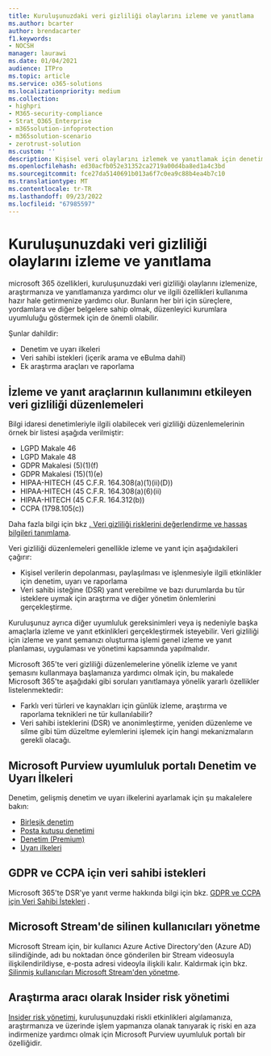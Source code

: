 ```yaml
---
title: Kuruluşunuzdaki veri gizliliği olaylarını izleme ve yanıtlama
ms.author: bcarter
author: brendacarter
f1.keywords:
- NOCSH
manager: laurawi
ms.date: 01/04/2021
audience: ITPro
ms.topic: article
ms.service: o365-solutions
ms.localizationpriority: medium
ms.collection:
- highpri
- M365-security-compliance
- Strat_O365_Enterprise
- m365solution-infoprotection
- m365solution-scenario
- zerotrust-solution
ms.custom: ''
description: Kişisel veri olaylarını izlemek ve yanıtlamak için denetim ve uyarı ilkelerini ve veri sahibi isteklerini kullanın.
ms.openlocfilehash: ed30acfb052e31352ca2719a00d4ba8ed1a4c3bd
ms.sourcegitcommit: fce27da5140691b013a6f7c0ea9c88b4ea4b7c10
ms.translationtype: MT
ms.contentlocale: tr-TR
ms.lasthandoff: 09/23/2022
ms.locfileid: "67985597"
---
```

# <a name="monitor-and-respond-to-data-privacy-incidents-in-your-organization"></a>Kuruluşunuzdaki veri gizliliği olaylarını izleme ve yanıtlama

microsoft 365 özellikleri, kuruluşunuzdaki veri gizliliği olaylarını izlemenize, araştırmanıza ve yanıtlamanıza yardımcı olur ve ilgili özellikleri kullanıma hazır hale getirmenize yardımcı olur. Bunların her biri için süreçlere, yordamlara ve diğer belgelere sahip olmak, düzenleyici kurumlara uyumluluğu göstermek için de önemli olabilir.

Şunlar dahildir: 

- Denetim ve uyarı ilkeleri
- Veri sahibi istekleri (içerik arama ve eBulma dahil)
- Ek araştırma araçları ve raporlama

## <a name="data-privacy-regulations-impacting-the-use-of-monitoring-and-response-tools"></a>İzleme ve yanıt araçlarının kullanımını etkileyen veri gizliliği düzenlemeleri

Bilgi idaresi denetimleriyle ilgili olabilecek veri gizliliği düzenlemelerinin örnek bir listesi aşağıda verilmiştir:

- LGPD Makale 46
- LGPD Makale 48
- GDPR Makalesi (5)(1)(f)
- GDPR Makalesi (15)(1)(e)
- HIPAA-HITECH (45 C.F.R. 164.308(a)(1)(ii)(D))
- HIPAA-HITECH (45 C.F.R. 164.308(a)(6)(ii)
- HIPAA-HITECH (45 C.F.R. 164.312(b))
- CCPA (1798.105(c))

Daha fazla bilgi için bkz [. Veri gizliliği risklerini değerlendirme ve hassas bilgileri tanımlama](information-protection-deploy-assess.md).

Veri gizliliği düzenlemeleri genellikle izleme ve yanıt için aşağıdakileri çağırır:

- Kişisel verilerin depolanması, paylaşılması ve işlenmesiyle ilgili etkinlikler için denetim, uyarı ve raporlama
- Veri sahibi isteğine (DSR) yanıt verebilme ve bazı durumlarda bu tür isteklere uymak için araştırma ve diğer yönetim önlemlerini gerçekleştirme.

Kuruluşunuz ayrıca diğer uyumluluk gereksinimleri veya iş nedeniyle başka amaçlarla izleme ve yanıt etkinlikleri gerçekleştirmek isteyebilir. Veri gizliliği için izleme ve yanıt şemanızı oluşturma işlemi genel izleme ve yanıt planlaması, uygulaması ve yönetimi kapsamında yapılmalıdır.

Microsoft 365'te veri gizliliği düzenlemelerine yönelik izleme ve yanıt şemasını kullanmaya başlamanıza yardımcı olmak için, bu makalede Microsoft 365'te aşağıdaki gibi soruları yanıtlamaya yönelik yararlı özellikler listelenmektedir: 

- Farklı veri türleri ve kaynakları için günlük izleme, araştırma ve raporlama teknikleri ne tür kullanılabilir?
- Veri sahibi isteklerini (DSR) ve anonimleştirme, yeniden düzenleme ve silme gibi tüm düzeltme eylemlerini işlemek için hangi mekanizmaların gerekli olacağı.

## <a name="auditing-and-alert-policies-in-the-microsoft-purview-compliance-portal"></a>Microsoft Purview uyumluluk portalı Denetim ve Uyarı İlkeleri

Denetim, gelişmiş denetim ve uyarı ilkelerini ayarlamak için şu makalelere bakın:

- [Birleşik denetim](../compliance/search-the-audit-log-in-security-and-compliance.md)
- [Posta kutusu denetimi](../compliance/enable-mailbox-auditing.md)
- [Denetim (Premium)](../compliance/advanced-audit.md)
- [Uyarı ilkeleri](../compliance/alert-policies.md)

## <a name="data-subject-requests-for-the-gdpr-and-ccpa"></a>GDPR ve CCPA için veri sahibi istekleri

Microsoft 365'te DSR'ye yanıt verme hakkında bilgi için bkz. [GDPR ve CCPA için Veri Sahibi İstekleri](/compliance/regulatory/gdpr-dsr-Office365) .

## <a name="manage-deleted-users-in-microsoft-stream"></a>Microsoft Stream'de silinen kullanıcıları yönetme

Microsoft Stream için, bir kullanıcı Azure Active Directory'den (Azure AD) silindiğinde, adı bu noktadan önce gönderilen bir Stream videosuyla ilişkilendirildiyse, e-posta adresi videoyla ilişkili kalır. Kaldırmak için bkz. [Silinmiş kullanıcıları Microsoft Stream'den yönetme](/stream/managing-deleted-users).

## <a name="insider-risk-management-as-an-investigative-tool"></a>Araştırma aracı olarak Insider risk yönetimi

[Insider risk yönetimi](../compliance/insider-risk-management.md), kuruluşunuzdaki riskli etkinlikleri algılamanıza, araştırmanıza ve üzerinde işlem yapmanıza olanak tanıyarak iç riski en aza indirmenize yardımcı olmak için Microsoft Purview uyumluluk portalı bir özelliğidir.

